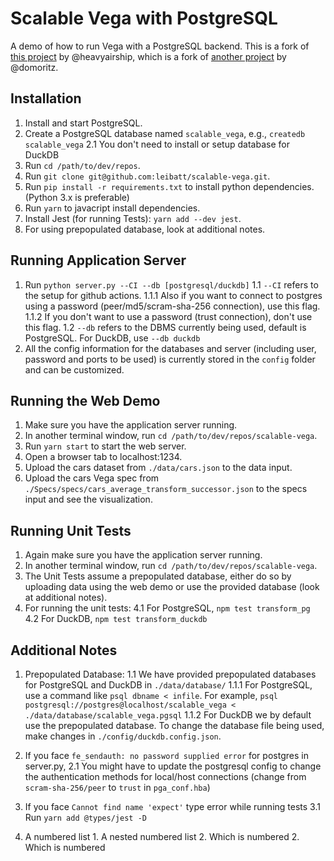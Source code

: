 # Scalable Vega with PostgreSQL

A demo of how to run Vega with a PostgreSQL backend. This is a fork of [this project](https://github.com/heavyairship/scalable-vega) by @heavyairship, which is a fork of [another project](https://github.com/vega/scalable-vega) by @domoritz.

## Installation
1. Install and start PostgreSQL.
2. Create a PostgreSQL database named `scalable_vega`, e.g., `createdb scalable_vega`
	2.1 You don't need to install or setup database for DuckDB
3. Run `cd /path/to/dev/repos`.
4. Run `git clone git@github.com:leibatt/scalable-vega.git`.
5. Run `pip install -r requirements.txt` to install python dependencies. (Python 3.x is preferable)
6. Run `yarn` to javacript install dependencies.
7. Install Jest (for running Tests): `yarn add --dev jest`.
8. For using prepopulated database, look at additional notes.

## Running Application Server
1. Run `python server.py --CI --db [postgresql/duckdb]` 
	1.1 `--CI` refers to the setup for github actions.
		1.1.1 Also if you want to connect to postgres using a password (peer/md5/scram-sha-256 connection), use this flag.
		1.1.2 If you don't want to use a password (trust connection), don't use this flag.
	1.2 `--db` refers to the DBMS currently being used, default is PostgreSQL. For DuckDB, use `--db duckdb`
2. All the config information for the databases and server (including user, password and ports to be used) is currently stored in the `config` folder and can be customized.

## Running the Web Demo
1. Make sure you have the application server running.
2. In another terminal window, run `cd /path/to/dev/repos/scalable-vega`.
3. Run `yarn start` to start the web server.
4. Open a browser tab to localhost:1234.
5. Upload the cars dataset from `./data/cars.json` to the data input.
6. Upload the cars Vega spec from `./Specs/specs/cars_average_transform_successor.json` to the specs input and see the visualization.

## Running Unit Tests
1. Again make sure you have the application server running. 
2. In another terminal window, run `cd /path/to/dev/repos/scalable-vega`. 
3. The Unit Tests assume a prepopulated database, either do so by uploading data using the web demo or use the provided database (look at additional notes).
4. For running the unit tests:
	4.1 For PostgreSQL, `npm test transform_pg`
	4.2 For DuckDB, `npm test transform_duckdb`

## Additional Notes
1. Prepopulated Database:
	1.1 We have provided prepopulated databases for PostgreSQL and DuckDB in `./data/database/`
		1.1.1 For PostgreSQL, use a command like `psql dbname < infile`. For example, `psql postgresql://postgres@localhost/scalable_vega < ./data/database/scalable_vega.pgsql`
		1.1.2 For DuckDB we by default use the prepopulated database. To change the database file being used, make changes in `./config/duckdb.config.json`.
2. If you face `fe_sendauth: no password supplied error` for postgres in server.py,
	2.1 You might have to update the postgresql config to change the authentication methods for local/host connections (change from `scram-sha-256/peer` to `trust` in `pga_conf.hba`)
3. If you face `Cannot find name 'expect'` type error while running tests
	3.1 Run `yarn add @types/jest -D`

1. A numbered list
              1. A nested numbered list
              2. Which is numbered
          2. Which is numbered
